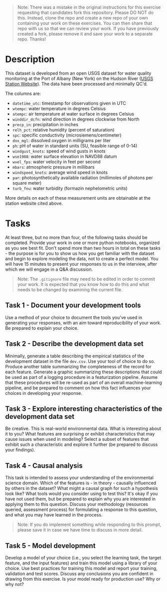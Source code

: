 > Note: There was a mistake in the original instructions for this exercise requesting that candidates fork this repository. Please DO NOT do this. Instead, clone the repo and create a new repo of your own containing your work on these exercises. You can then share that repo with us so that we can review your work. If you have previously created a fork, please remove it and save your work to a separate repo. Thanks!

# Description
This dataset is developed from an open USGS dataset for water quality monitoring at the Port of Albany (New York) on the Hudson River ([USGS Station Website](https://waterdata.usgs.gov/monitoring-location/01359165/#parameterCode=00010&period=P7D&showMedian=true)). The data have been processed and minimally QC'd. 

The columns are:

-  `datetime_utc`: timestamp for observations given in UTC
-  `wtempc`: water temperature in degrees Celsius
-  `atempc`: air temperature at water surface in degrees Celsius
-  `winddir_dcfn`: wind direction in degrees clockwise from North
-  `precp_in`: precipitation in inches
-  `relh_pct`: relative humidity (percent of saturation)
-  `spc`: specific conductivity (microsiemens/centimeter)
-  `dox_mgl`: dissolved oxygen in milligrams per liter
-  `ph`: pH of water in standard units (SU, feasible range of 0-14)
-  `windgust_knots`: speed of wind gusts in knots
-  `wse1988`: water surface elevation in NAVD88 datum
-  `wvel_fps`: water velocity in feet per second
-  `mbars`: atmospheric pressure in millibars
-  `windspeed_knots`: average wind speed in knots
-  `par`: photosynthetically available radiation (millimoles of photons per square meter)
-  `turb_fnu`: water turbidity (formazin nephelometric units)

More details on each of these measurement units are obtainable at the station website cited above.

# Tasks
At least three, but no more than four, of the following tasks should be completed. Provide your work in one or more python notebooks, organized as you see best fit. Don't spend more than two hours in total on these tasks - the purpose is for you to show us how you get familiar with the dataset and begin to explore modeling the data, not to create a perfect model. You will have 15 minutes to present your responses to us in the interview, after which we will engage in a Q&A discussion.

> Note: The `.gitignore` file may need to be edited in order to commit your work. It is expected that you know how to do this and what needs to be changed by examining the current file.

## Task 1 - Document your development tools
Use a method of your choice to document the tools you've used in generating your responses, with an aim toward reproducibility of your work. Be prepared to explain your choice.

## Task 2 - Describe the development data set
Minimally, generate a table describing the empirical statistics of the development dataset in the file `dev.csv`. Use your tool of choice to do so. Produce another table summarizing the completeness of the record for each feature. Generate a graphic summarizing these descriptions that could be used as part of a logging procedure in a featurization pipeline. Assume that these procedures will be re-used as part of an overall machine-learning pipeline, and be prepared to comment on how this fact influences your choices in developing your response.

## Task 3 - Explore interesting characteristics of the development data set
Be creative. This is real-world environmental data. What is interesting about it to you? What features are surprising or exhibit characteristics that may cause issues when used in modeling? Select a subset of features that exhibit such a characteristic and explore it further (be prepared to discuss your findings).

## Task 4 - Causal analysis
This task is intended to assess your understanding of the environmental science domain. Which of the features is - in theory - causally influenced by others in the dataset? What might a causal graph for such a hypothesis look like? What tools would you consider using to test this? It's okay if you have not used them, but be prepared to explain why you are interested in applying them to this question. Discuss your methodology (resources queried, assessment process) for formulating a response to this question, and what you may have learned in the process.

> Note: If you do implement something while responding to this prompt, please save it in case we have time to discuss in more detail.  

## Task 5 - Model development
Develop a model of your choice (i.e., you select the learning task, the target feature, and the input features) and train this model using a library of your choice. Use best practices for training this model and report your training, validation and test scores. Discuss any conclusions you are confident in drawing from this exercise. Is your model ready for production use? Why or why not? 
